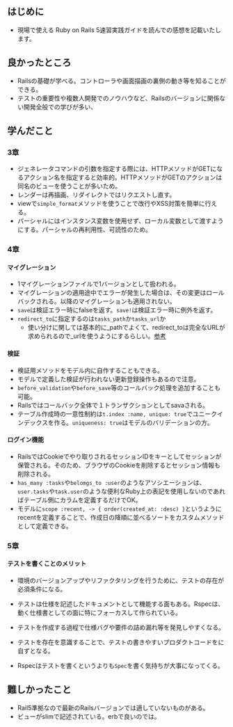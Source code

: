 ## はじめに
* 現場で使える Ruby on Rails 5速習実践ガイドを読んでの感想を記載いたします。

## 良かったところ
* Railsの基礎が学べる。コントローラや画面描画の裏側の動き等を知ることができる。
* テストの重要性や複数人開発でのノウハウなど、Railsのバージョンに関係ない開発全般での学びが多い、

## 学んだこと
### 3章
* ジェネレータコマンドの引数を指定する際には、HTTPメソッドがGETになるアクション名を指定すると効率的。HTTPメソッドがGETのアクションは同名のビューを使うことが多いため。
* レンダーは再描画、リダイレクトではリクエストし直す。
* viewで`simple_format`メソッドを使うことで改行やXSS対策を簡単に行える。
* パーシャルにはインスタンス変数を使用せず、ローカル変数として渡すようにする。パーシャルの再利用性、可読性のため。

### 4章
#### マイグレーション
* 1マイグレーションファイルで1バージョンとして扱われる。
* マイグレーションの適用途中でエラーが発生した場合は、その変更はロールバックされる。以降のマイグレーションも適用されない。
* `save`は検証エラー時にfalseを返す。`save!`は検証エラー時に例外を返す。
* `redirect_to`に指定するのは`tasks_path`か`tasks_url`か
  * 使い分けに関しては基本的に_pathでよくて、redirect_toは完全なURLが求められるので_urlを使うようにするらしい。[参考](https://qiita.com/Shugo_Y/items/412d7660f259eddf9c66#:~:text=%E4%BD%BF%E3%81%84%E5%88%86%E3%81%91%E3%81%AB%E9%96%A2%E3%81%97%E3%81%A6%E3%81%AF%E5%9F%BA%E6%9C%AC%E7%9A%84%E3%81%AB_path%E3%81%A7%E3%82%88%E3%81%8F%E3%81%A6%E3%80%81redirect_to%E3%81%AF%E5%AE%8C%E5%85%A8%E3%81%AAURL%E3%81%8C%E6%B1%82%E3%82%81%E3%82%89%E3%82%8C%E3%82%8B%E3%81%AE%E3%81%A7_url%E3%82%92%E4%BD%BF%E3%81%86%E3%82%88%E3%81%86%E3%81%AB%E3%81%97%E3%81%BE%E3%81%97%E3%82%87%E3%81%86)
#### 検証
* 検証用メソッドをモデル内に自作することもできる。
* モデルで定義した検証が行われない更新登録操作もあるので注意。
* `before_validation`や`before_save`等のコールバック処理を追加することも可能。
* Railsではコールバック全体で１トランザクションとしてsavaされる。
* テーブル作成時の一意性制約は`t.index :name, unique: true`でユニークインデックスを作る。`uniqueness: true`はモデルのバリデーションの方。
#### ログイン機能
* RailsではCookieでやり取りされるセッションIDをキーとしてセッションが保管される。そのため、ブラウザのCookieを削除するとセッション情報も削除される。
* `has_many :tasks`や`belomgs_to :user`のようなアソシエーションは、`user.tasks`や`task.user`のような便利なRuby上の表記を使用しないのであればテーブル側にカラムを定義するだけでOK。
* モデルに`scope :recent, -> { order(created_at: :desc) }`というようにrecentを定義することで、作成日の降順に並べるソートをカスタムメソッドとして定義できる。

### 5章
#### テストを書くことのメリット
* 環境のバージョンアップやリファクタリングを行うために、テストの存在が必須条件になる。
* テストは仕様を記述したドキュメントとして機能する面もある。Rspecは、動く仕様書としての面に特にフォーカスして作られている。
* テストを作成する過程で仕様バグや要件の詰め漏れ等を発見しやすくなる。
* テストを存在を意識することで、テストの書きやすいプロダクトコードをに自ずとなる。

* Rspecはテストを書くというよりも`Spec`を書く気持ちが大事になってくる。


## 難しかったこと
* Rail5準拠なので最新のRailsバージョンでは適していないものがある。
* ビューがslimで記述されている。erbで良いのでは。